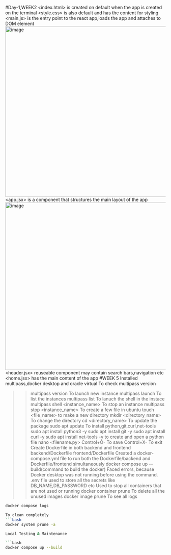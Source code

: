#Day-1,WEEK2
<index.html> is created on default when the app is created on the terminal
<style.css> is also default and has the content for styling
<main.js> is the entry point to the react app,loads the app and attaches to DOM element
<img width="877" height="535" alt="image" src="https://github.com/user-attachments/assets/e0414fc0-b467-46b5-86f1-d7e884d46a21" />
<app.jsx> is a component that structures the main layout of the app
<img width="1071" height="526" alt="image" src="https://github.com/user-attachments/assets/e87feb34-de62-4fa0-9f4a-80ba2846f9a3" />
<header.jsx> reuseable component may contain search bars,navigation etc
<home.jsx> has the main content of the app
#WEEK 5
Installed multipass,docker desktop and oracle virtual
To check multipass version 
>>multipass version
To launch new instance
>>multipass launch
To list the instances
>>multipass list
To lanuch the shell in the instace
>>multipass shell <instance_name>
To stop an instance
>>multipass stop <instance_name>
To create a few file in ubuntu
>>touch <file_name>
to make a new directory
>>mkdir <directory_name>
To change the directory
>>cd <directory_name>
To update the package
>>sudo apt update
To install python,git,curl,net-tools
>>sudo apt install python3 -y
>>sudo apt install git -y
>>sudo apt install curl -y
>>sudo apt install net-tools -y
to create and open a python file
>>nano <filename.py>
Control+O- To save
Control+X- To exit
Create Dockerfile in both backend and frontend
>>backend/Dockerfile
>>frontend/Dockerfile
Created a docker-compose.yml file
>>to run both the Dockerfile/backend and Dockerfile/frontend simultaneously
>>docker compose up --build(command to build the docker)
Faced errors, because Docker desktop was not running before using the command.
.env file used to store all the secrets like DB_NAME,DB_PASSWORD etc
Used to stop all containers that are not used or running
>>docker container prune
To delete all the unused images
>>docker image prune
To see all logs
```bash
docker compose logs

To clean completely
```bash
docker system prune -a

Local Testing & Maintenance

```bash
docker compose up --build
